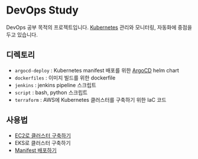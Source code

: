 # **DevOps Study**

DevOps 공부 목적의 프로젝트입니다. [Kubernetes](https://kubernetes.io/) 관리와 모니터링, 자동화에 중점을 두고 있습니다.

## 디렉토리

- `argocd-deploy` : Kubernetes manifest 배포를 위한 [ArgoCD](https://argoproj.github.io/argo-cd/) helm chart
- `dockerfiles` : 이미지 빌드를 위한 dockerfile
- `jenkins` : jenkins pipeline 스크립트
- `script` : bash, python 스크립트
- `terraform` : AWS에 Kubernetes 클러스터를 구축하기 위한 IaC 코드

## 사용법

- [EC2로 클러스터 구축하기](https://github.com/choshsh/devops-study/blob/master/docs/Terraform%20-%20EC2%EB%A1%9C%20%ED%81%B4%EB%9F%AC%EC%8A%A4%ED%84%B0%20%EA%B5%AC%EC%B6%95%ED%95%98%EA%B8%B0.MD)
- EKS로 클러스터 구축하기
- [Manifest 배포하기](https://github.com/choshsh/devops-study/blob/master/docs/Manifest%20%EB%B0%B0%ED%8F%AC%ED%95%98%EA%B8%B0.MD)